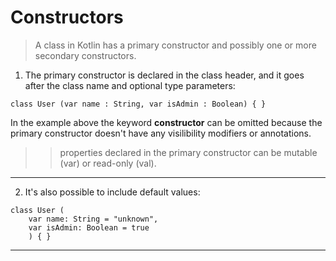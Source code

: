 # Constructors

> A class in Kotlin has a primary constructor and possibly one or more secondary constructors. 


1. The primary constructor is declared in the class header, and it goes
after the class name and optional type parameters:

```
class User (var name : String, var isAdmin : Boolean) { }
```

In the example above the keyword **constructor** can be omitted because the primary constructor doesn't have any visilibility modifiers or annotations.
>> properties declared in the primary constructor can be mutable (var) or read-only (val).

---
2. It's also possible to include default values: 
```
class User (
    var name: String = "unknown", 
    var isAdmin: Boolean = true
    ) { }
```
---
